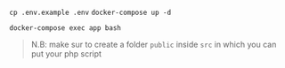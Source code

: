 `cp .env.example .env`
`docker-compose up -d`

`docker-compose exec app bash`

> N.B: make sur to create a folder `public` inside `src` in which you can put your php script